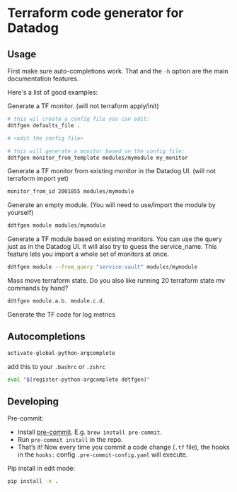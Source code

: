
# Terraform code generator for Datadog

## Usage

First make sure auto-completions work. That and the `-h` option are the main documentation features.

Here's a list of good examples:

Generate a TF monitor. (will not terraform apply/init)
```bash
# this wil create a config file you can edit:
ddtfgen defaults_file .

# <edit the config file> 

# this will generate a monitor based on the config file:
ddtfgen monitor_from_template modules/mymodule my_monitor
```

Generate a TF monitor from existing monitor in the Datadog UI. (will not terraform import yet)
```bash
monitor_from_id 2001855 modules/mymodule
```

Generate an empty module. (You will need to use/import the module by yourself)
```bash
ddtfgen module modules/mymodule
```

Generate a TF module based on existing monitors. You can use the query just as in the Datadog UI. It will also try to guess the service_name.
This feature lets you import a whole set of monitors at once.
```bash
ddtfgen module --from_query "service:vault" modules/mymodule
```

Mass move terraform state.
Do you also like running 20 terraform state mv commands by hand?
```bash
ddtfgen module.a.b. module.c.d.
```

Generate the TF code for log metrics

## Autocompletions

```bash
activate-global-python-argcomplete
```

add this to your `.bashrc` or `.zshrc` 

```bash
eval "$(register-python-argcomplete ddtfgen)"
```

## Developing

Pre-commit:
   - Install [pre-commit](http://pre-commit.com/). E.g. `brew install pre-commit`.
   - Run `pre-commit install` in the repo.
   - That’s it! Now every time you commit a code change (`.tf` file), the hooks in the `hooks:` config `.pre-commit-config.yaml` will execute.

Pip install in edit mode:

```bash
pip install -e .
```

